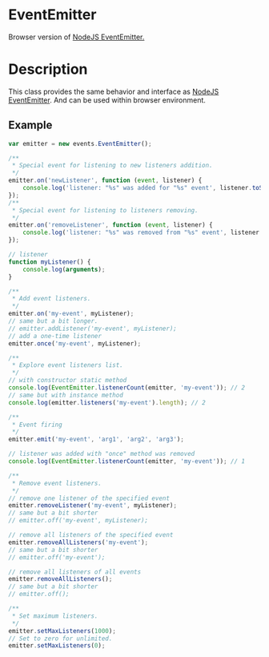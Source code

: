 EventEmitter
============

Browser version of <a href="http://nodejs.org/api/events.html#events_class_events_eventemitter">NodeJS EventEmitter.</a>

Description
============

This class provides the same behavior and interface as <a href="http://nodejs.org/api/events.html#events_class_events_eventemitter">NodeJS EventEmitter</a>.
And can be used within browser environment.

Example
------------
```javascript
var emitter = new events.EventEmitter();

/**
 * Special event for listening to new listeners addition.
 */
emitter.on('newListener', function (event, listener) {
    console.log('listener: "%s" was added for "%s" event', listener.toString(), event);
});
/**
 * Special event for listening to listeners removing.
 */
emitter.on('removeListener', function (event, listener) {
    console.log('listener: "%s" was removed from "%s" event', listener.toString(), event);
});

// listener
function myListener() {
    console.log(arguments);
}

/**
 * Add event listeners.
 */
emitter.on('my-event', myListener);
// same but a bit longer.
// emitter.addListener('my-event', myListener);
// add a one-time listener
emitter.once('my-event', myListener);

/**
 * Explore event listeners list.
 */
// with constructor static method
console.log(EventEmitter.listenerCount(emitter, 'my-event')); // 2
// same but with instance method
console.log(emitter.listeners('my-event').length); // 2

/**
 * Event firing
 */
emitter.emit('my-event', 'arg1', 'arg2', 'arg3');

// listener was added with "once" method was removed
console.log(EventEmitter.listenerCount(emitter, 'my-event')); // 1

/**
 * Remove event listeners.
 */
// remove one listener of the specified event
emitter.removeListener('my-event', myListener);
// same but a bit shorter
// emitter.off('my-event', myListener);

// remove all listeners of the specified event
emitter.removeAllListeners('my-event');
// same but a bit shorter
// emitter.off('my-event');

// remove all listeners of all events
emitter.removeAllListeners();
// same but a bit shorter
// emitter.off();

/**
 * Set maximum listeners.
 */
emitter.setMaxListeners(1000);
// Set to zero for unlimited.
emitter.setMaxListeners(0);
```
